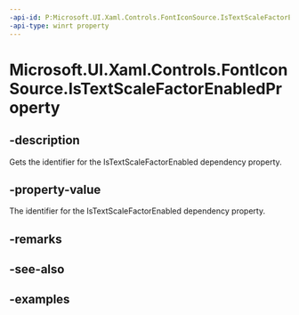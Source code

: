 ```yaml
---
-api-id: P:Microsoft.UI.Xaml.Controls.FontIconSource.IsTextScaleFactorEnabledProperty
-api-type: winrt property
---
```

<!-- Property syntax.
public DependencyProperty IsTextScaleFactorEnabledProperty { get; }
-->

# Microsoft.UI.Xaml.Controls.FontIconSource.IsTextScaleFactorEnabledProperty


## -description

Gets the identifier for the IsTextScaleFactorEnabled dependency property.


## -property-value

The identifier for the IsTextScaleFactorEnabled dependency property.


## -remarks


## -see-also


## -examples


